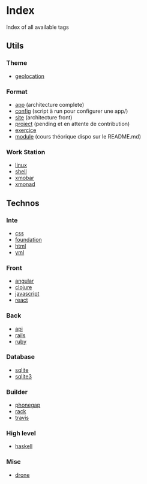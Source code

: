 # Index
Index of all available tags

## Utils

### Theme

+ [geolocation](https://github.com/search?q=org%3Asimplonco+geolocation)

### Format

+ [app](https://github.com/search?q=org%3Asimplonco+app) (architecture complete)
+ [config](https://github.com/search?q=org%3Asimplonco+config) (script à run pour configurer une app/)
+ [site](https://github.com/search?q=org%3Asimplonco+site) (architecture front)
+ [project](https://github.com/search?q=org%3Asimplonco+project) (pending et en attente de contribution)
+ [exercice](https://github.com/search?q=org%3Asimplonco+exercice)
+ [module](https://github.com/search?q=org%3Asimplonco+module) (cours théorique dispo sur le README.md)

### Work Station

+ [linux](https://github.com/search?q=org%3Asimplonco+linux)
+ [shell](https://github.com/search?q=org%3Asimplonco+shell)
+ [xmobar](https://github.com/search?q=org%3Asimplonco+xmobar)
+ [xmonad](https://github.com/search?q=org%3Asimplonco+xmonad)

## Technos

### Inte

+ [css](https://github.com/search?q=org%3Asimplonco+css)
+ [foundation](https://github.com/search?q=org%3Asimplonco+foundation)
+ [html](https://github.com/search?q=org%3Asimplonco+html)
+ [yml](https://github.com/search?q=org%3Asimplonco+yml)

### Front

+ [angular](https://github.com/search?q=org%3Asimplonco+angular)
+ [clojure](https://github.com/search?q=org%3Asimplonco+clojure)
+ [javascript](https://github.com/search?q=org%3Asimplonco+javascript)
+ [react](https://github.com/search?q=org%3Asimplonco+react)

### Back

+ [api](https://github.com/search?q=org%3Asimplonco+api)
+ [rails](https://github.com/search?q=org%3Asimplonco+rails)
+ [ruby](https://github.com/search?q=org%3Asimplonco+ruby)

### Database

+ [sqlite](https://github.com/search?q=org%3Asimplonco+sqlite)
+ [sqlite3](https://github.com/search?q=org%3Asimplonco+sqlite3)

### Builder

+ [phonegap](https://github.com/search?q=org%3Asimplonco+phonegap)
+ [rack](https://github.com/search?q=org%3Asimplonco+rack)
+ [travis](https://github.com/search?q=org%3Asimplonco+travis)

### High level

+ [haskell](https://github.com/search?q=org%3Asimplonco+haskell)

### Misc

+ [drone](https://github.com/search?q=org%3Asimplonco+drone)

